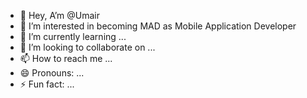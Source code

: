 - 👋 Hey, A’m @Umair
- 👀 I’m interested in becoming MAD as Mobile Application Developer
- 🌱 I’m currently learning ...
- 💞️ I’m looking to collaborate on ...
- 📫 How to reach me ...
- 😄 Pronouns: ...
- ⚡ Fun fact: ...

<!---
UmairEasefix/UmairEasefix is a ✨ special ✨ repository because its `README.md` (this file) appears on your GitHub profile.
You can click the Preview link to take a look at your changes.
--->

